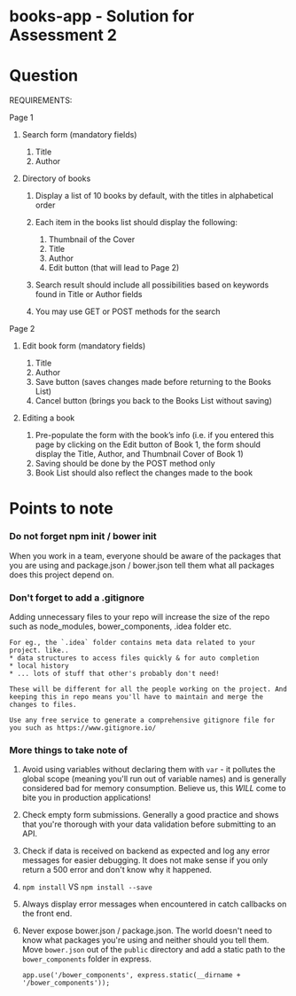 # books-app - Solution for Assessment 2

# Question

REQUIREMENTS:

Page 1

1. Search form (mandatory fields) 
    1. Title 
    2. Author 

2. Directory of books 
    1. Display a list of 10 books by default, with the titles in alphabetical order 
    2. Each item in the books list should display the following: 
        1. Thumbnail of the Cover 
        2. Title 
        3. Author 
        4. Edit button (that will lead to Page 2) 

    3. Search result should include all possibilities based on keywords found in Title or Author fields 
    4. You may use GET or POST methods for the search 

Page 2

1. Edit book form (mandatory fields) 
    1. Title 
    2. Author
    3. Save button (saves changes made before returning to the Books List) 
    4. Cancel button (brings you back to the Books List without saving) 

2. Editing a book 
    1. Pre-populate the form with the book’s info (i.e. if you entered this page by clicking on the Edit button of Book 1, the form should display the Title, Author, and Thumbnail Cover of Book 1) 
    2. Saving should be done by the POST method only 
    3. Book List should also reflect the changes made to the book

  
# Points to note

### Do not forget npm init / bower init ###
  
  When you work in a team, everyone should be aware of the packages that you are using and package.json / bower.json tell them what all packages does this project depend on. 
  
### Don't forget to add a .gitignore ###

  Adding unnecessary files to your repo will increase the size of the repo such as node_modules, bower_components, .idea folder etc.
    
    For eg., the `.idea` folder contains meta data related to your project. like.. 
    * data structures to access files quickly & for auto completion
    * local history
    * ... lots of stuff that other's probably don't need!
    
    These will be different for all the people working on the project. And keeping this in repo means you'll have to maintain and merge the changes to files. 
    
    Use any free service to generate a comprehensive gitignore file for you such as https://www.gitignore.io/

### More things to take note of ###
  
1. Avoid using variables without declaring them with `var` - it pollutes the global scope (meaning you'll run out of variable names) and is generally considered bad for memory consumption. Believe us, this _WILL_ come to bite you  in production applications!

2. Check empty form submissions. Generally a good practice and shows that you're thorough with your data validation before submitting to an API.

3. Check if data is received on backend as expected and log any error messages for easier debugging. It does not make sense if you only return a 500 error and don't know why it happened. 

4. `npm install` VS `npm install --save`

5. Always display error messages when encountered in catch callbacks on the front end. 

6. Never expose bower.json / package.json. The world doesn't need to know what packages you're using and neither should you tell them. Move `bower.json` out of the `public` directory and add a static path to the `bower_components` folder in express. 

    `app.use('/bower_components', express.static(__dirname + '/bower_components'));`